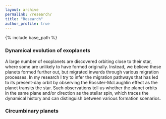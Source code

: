 ```yaml
---
layout: archive
permalink: /research/
title: "Research"
author_profile: true
---
```


{% include base_path %}

### Dynamical evolution of exoplanets
A large number of exoplanets are discovered orbiting close to their star, where some are unlikely to have formed originally. Instead, we believe these planets formed further out, but migrated inwards through various migration processes. In my research I try to infer the migration pathways that has led to its present-day orbit by observing the Rossiter-McLaughlin effect as the planet transits the star. Such observations tell us whether the planet orbits in the same plane and/or direction as the stellar spin, which traces the dynamical history and can distinguish between various formation scenarios.

### Circumbinary planets
